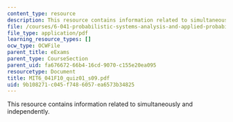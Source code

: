 ```yaml
---
content_type: resource
description: This resource contains information related to simultaneously and independently.
file: /courses/6-041-probabilistic-systems-analysis-and-applied-probability-fall-2010/9b108271c045f7486057ea6573b34825_MIT6_041F10_quiz01_s09.pdf
file_type: application/pdf
learning_resource_types: []
ocw_type: OCWFile
parent_title: eExams
parent_type: CourseSection
parent_uid: fa676672-66b4-16cd-9070-c155e20ea095
resourcetype: Document
title: MIT6_041F10_quiz01_s09.pdf
uid: 9b108271-c045-f748-6057-ea6573b34825
---
```

This resource contains information related to simultaneously and independently.

